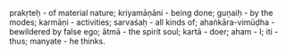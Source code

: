 prakṛteḥ - of material nature; kriyamāṇāni - being done; guṇaiḥ - by the modes; karmāṇi - activities; sarvaśaḥ - all kinds of; ahaṅkāra-vimūḍha - bewildered by false ego; ātmā - the spirit soul; kartā - doer; aham - I; iti - thus; manyate - he thinks.
